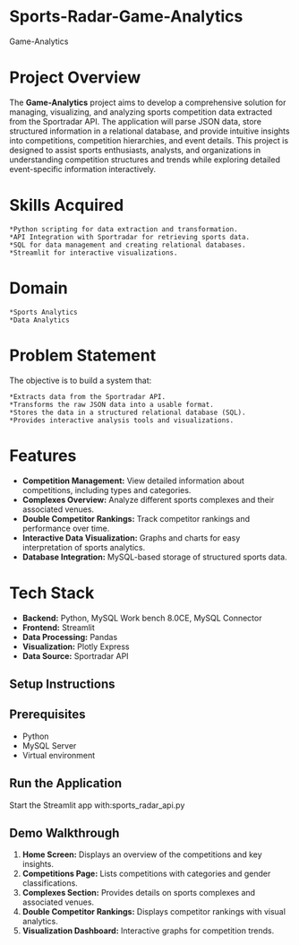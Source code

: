 # Sports-Radar-Game-Analytics

Game-Analytics

# Project Overview
The **Game-Analytics** project aims to develop a comprehensive solution for managing, visualizing, and analyzing sports competition data extracted from the Sportradar API. The application will parse JSON data, store structured information in a relational database, and provide intuitive insights into competitions, competition hierarchies, and event details. This project is designed to assist sports enthusiasts, analysts, and organizations in understanding competition structures and trends while exploring detailed event-specific information interactively.

# Skills Acquired

    *Python scripting for data extraction and transformation.
    *API Integration with Sportradar for retrieving sports data.
    *SQL for data management and creating relational databases.
    *Streamlit for interactive visualizations.
    
# Domain

    *Sports Analytics
    *Data Analytics
    
# Problem Statement
The objective is to build a system that:

    *Extracts data from the Sportradar API.
    *Transforms the raw JSON data into a usable format.
    *Stores the data in a structured relational database (SQL).
    *Provides interactive analysis tools and visualizations.

# Features

- **Competition Management:** 
	View detailed information about competitions, including types and categories.
- **Complexes Overview:**
	 Analyze different sports complexes and their associated venues.
- **Double Competitor Rankings:** 
	Track competitor rankings and performance over time.
- **Interactive Data Visualization:** 
	Graphs and charts for easy interpretation of sports analytics.
- **Database Integration:** 
	MySQL-based storage of structured sports data.

# Tech Stack

- **Backend:** Python, MySQL Work bench 8.0CE, MySQL Connector
- **Frontend:** Streamlit
- **Data Processing:** Pandas
- **Visualization:** Plotly Express
- **Data Source:** Sportradar API

## Setup Instructions
## Prerequisites
- Python 
- MySQL Server
- Virtual environment

## Run the Application
Start the Streamlit app with:sports_radar_api.py

## Demo Walkthrough
1. **Home Screen:** Displays an overview of the competitions and key insights.
2. **Competitions Page:** Lists competitions with categories and gender classifications.
3. **Complexes Section:** Provides details on sports complexes and associated venues.
4. **Double Competitor Rankings:** Displays competitor rankings with visual analytics.
5. **Visualization Dashboard:** Interactive graphs for competition trends.
